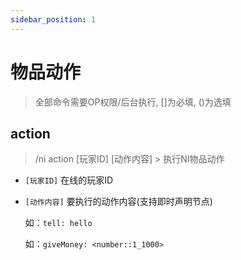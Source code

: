 ```yaml
---
sidebar_position: 1
---
```


# 物品动作

> 全部命令需要OP权限/后台执行, []为必填, ()为选填

## action

> /ni action [玩家ID] [动作内容] > 执行NI物品动作

* `[玩家ID]` 在线的玩家ID

* `[动作内容]` 要执行的动作内容(支持即时声明节点)

    如：`tell: hello`

    如：`giveMoney: <number::1_1000>`
